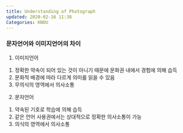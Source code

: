 ```yaml
---
title: Understanding of Photograph
updated: 2020-02-16 11:38
Categories: KNOU
---
```


### 문자언어와 이미지언어의 차이

1) 이미지언어
1. 정확한 약속이 되어 있는 것이 아니기 때문에 문화권 내에서 경험에 의해 습득
2. 문화적 배경에 따라 다르게 의미를 읽을 수 있음
3. 무의식의 영역에서 의사소통

2) 문자언어
1. 약속된 기호로 학습에 의해 습득
2. 같은 언어 사용권에서는 상대적으로 정확한 의사소통이 가능
3. 의식의 영역에서 의사소통

